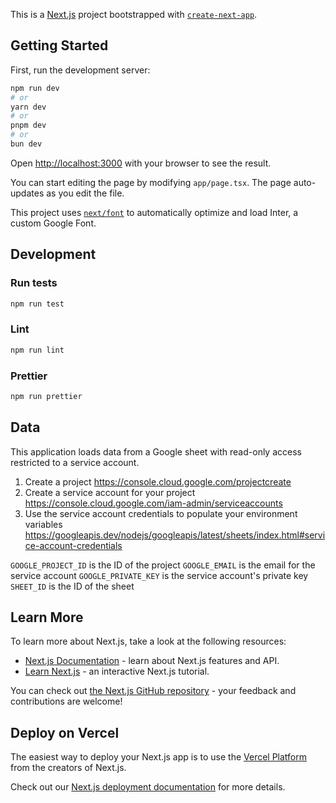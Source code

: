 This is a [Next.js](https://nextjs.org/) project bootstrapped with [`create-next-app`](https://github.com/vercel/next.js/tree/canary/packages/create-next-app).

## Getting Started

First, run the development server:

```bash
npm run dev
# or
yarn dev
# or
pnpm dev
# or
bun dev
```

Open [http://localhost:3000](http://localhost:3000) with your browser to see the result.

You can start editing the page by modifying `app/page.tsx`. The page auto-updates as you edit the file.

This project uses [`next/font`](https://nextjs.org/docs/basic-features/font-optimization) to automatically optimize and load Inter, a custom Google Font.

## Development

### Run tests

```bash
npm run test
```

### Lint

```bash
npm run lint
```

### Prettier

```bash
npm run prettier
```

## Data

This application loads data from a Google sheet with read-only access restricted to a service account.

1. Create a project https://console.cloud.google.com/projectcreate
1. Create a service account for your project https://console.cloud.google.com/iam-admin/serviceaccounts
1. Use the service account credentials to populate your environment variables https://googleapis.dev/nodejs/googleapis/latest/sheets/index.html#service-account-credentials

`GOOGLE_PROJECT_ID` is the ID of the project
`GOOGLE_EMAIL` is the email for the service account
`GOOGLE_PRIVATE_KEY` is the service account's private key
`SHEET_ID` is the ID of the sheet

## Learn More

To learn more about Next.js, take a look at the following resources:

- [Next.js Documentation](https://nextjs.org/docs) - learn about Next.js features and API.
- [Learn Next.js](https://nextjs.org/learn) - an interactive Next.js tutorial.

You can check out [the Next.js GitHub repository](https://github.com/vercel/next.js/) - your feedback and contributions are welcome!

## Deploy on Vercel

The easiest way to deploy your Next.js app is to use the [Vercel Platform](https://vercel.com/new?utm_medium=default-template&filter=next.js&utm_source=create-next-app&utm_campaign=create-next-app-readme) from the creators of Next.js.

Check out our [Next.js deployment documentation](https://nextjs.org/docs/deployment) for more details.
